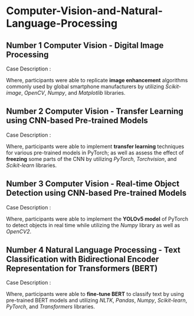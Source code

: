 # Computer-Vision-and-Natural-Language-Processing

## Number 1 Computer Vision - Digital Image Processing

Case Description : 

Where, participants were able to replicate **image enhancement** algorithms commonly used by global smartphone manufacturers by utilizing _Scikit-image_, _OpenCV_, _Numpy_, and _Matplotlib_ libraries.

## Number 2 Computer Vision - Transfer Learning using CNN-based Pre-trained Models

Case Description : 

Where, participants were able to implement **transfer learning** techniques for various pre-trained models in PyTorch; as well as assess the effect of **freezing** some parts of the CNN by utilizing _PyTorch_, _Torchvision_, and _Scikit-learn_ libraries.

## Number 3 Computer Vision - Real-time Object Detection using CNN-based Pre-trained Models

Case Description : 

Where, participants were able to implement the **YOLOv5 model** of PyTorch to detect objects in real time while utilizing the _Numpy_ library as well as _OpenCV2_.

## Number 4 Natural Language Processing - Text Classification with Bidirectional Encoder Representation for Transformers (BERT)

Case Description : 

Where, participants were able to **fine-tune BERT** to classify text by using pre-trained BERT models and utilizing _NLTK_, _Pandas_, _Numpy_, _Scikit-learn_, _PyTorch_, and _Transformers_ libraries.
